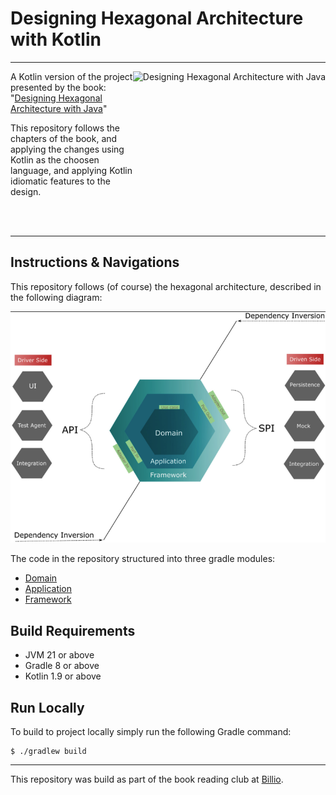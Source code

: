 # Designing Hexagonal Architecture with Kotlin

---

<a href="https://www.packtpub.com/product/designing-hexagonal-architecture-with-java-and-quarkus/9781801816489?utm_source=github&utm_medium=repository&utm_campaign=9781801816489"><img src="https://static.packt-cdn.com/products/9781801816489/cover/smaller" alt="Designing Hexagonal Architecture with Java" height="256px" align="right"></a>


A Kotlin version of the project presented by the book:
"[Designing Hexagonal Architecture with Java](https://github.com/PacktPublishing/Designing-Hexagonal-Architecture-with-Java)"

This repository follows the chapters of the book, and applying the changes using
Kotlin as the choosen language, and applying Kotlin idiomatic features to the
design.

<br><br>

---

## Instructions & Navigations

This repository follows (of course) the hexagonal architecture, described in the
following diagram:

![hexagonal-architecture-diagram.png](docs/hexagonal-architecture-diagram.png)

The code in the repository structured into three gradle modules:

- [Domain](./domain/README.md)
- [Application](./application/README.md)
- [Framework](./framework/README.md)


## Build Requirements

- JVM 21 or above
- Gradle 8 or above
- Kotlin 1.9 or above

## Run Locally

To build to project locally simply run the following Gradle command:

```shell
$ ./gradlew build
```

---

This repository was build as part of the book reading club at [Billio](https://www.billie.io/).
